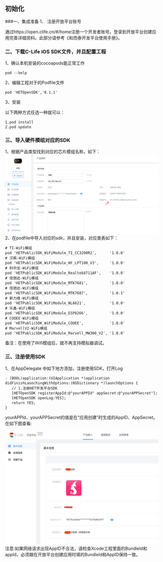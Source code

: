 ## 初始化

###一、集成准备
1、 注册开放平台账号

通过https://open.clife.cn/#/home注册一个开发者账号。登录到开放平台创建应用完善详细资料。此部分请参考《和而泰开发平台使用手册》。



### 二、下载C-Life iOS SDK文件，并且配置工程



1、确认本机安装的cocoapods能正常工作

```
pod --help 

```

2、编辑工程对于的Podfile文件

```
pod 'HETOpenSDK','0.1.1'

```

3、安装

以下两种方式任选一种就可以：

```
1.pod install 
2.pod update 

```

### 三、导入硬件模组对应的SDK
1、根据产品类型找到对应的芯片模组名称，如下：
![](/assets/查看芯片模组类型.png)
2、在podfile中导入对应的sdk，并且安装，对应类表如下：

```
# TI-WiFi模组
pod 'HETPublicSDK_WiFiModule_TI_CC3200R2',      '1.0.0'
# 汉枫-WiFi模组
pod 'HETPublicSDK_WiFiModule_HF_LPT100_V3',     '1.0.0'
# 科中龙-WiFi模组
pod 'HETPublicSDK_WiFiModule_Realtek8711AF',    '1.0.0'
# 信驰达-WiFi模组
pod 'HETPublicSDK_WiFiModule_MTK7681',          '1.0.0'
# 信驰达-WiFi模组
pod 'HETPublicSDK_WiFiModule_MTK7687',          '1.0.1'
# 新力维-WiFi模组
pod 'HETPublicSDK_WiFiModule_NL6621',           '1.0.0'
# 乐鑫-WiFi模组
pod 'HETPublicSDK_WiFiModule_ESP8266',          '1.0.0'
# COOEE-WiFi模组
pod 'HETPublicSDK_WiFiModule_COOEE',            '1.0.0'
# MarvellV2-WiFi模组
pod 'HETPublicSDK_WiFiModule_Marvell_MW300_V2', '1.0.0'

```
备注：在使用了Wifi模组后，就不再支持模拟器调试。

### 三、注册使用SDK

1、在AppDelegate 中如下地方添加，注册使用SDK，打开Log

```
- (BOOL)application:(UIApplication *)application didFinishLaunchingWithOptions:(NSDictionary *)launchOptions {
   // 1.注册HET开发平台SDK
   [HETOpenSDK registerAppId:@"yourAPPId" appSecret:@"yourAPPSecret"];
   [HETOpenSDK openLog:YES];
   return YES;
}

```

yourAPPId、yourAPPSecret的值是在“应用创建”时生成的AppID、AppSecret。 在如下图查看: 

![](/assets/获取appkeyandappsecrect.jpg)
注意:如果网络请求出现AppID不合法，请检查Xcode工程里面的BundleId和appId，必须跟在开放平台创建应用时填的BundleId和AppID保持一致。



